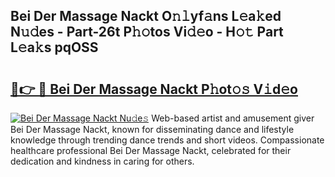 ## Bei Der Massage Nackt O𝚗𝚕yf𝚊ns L𝚎a𝚔ed N𝚞𝚍es - Part-26t P𝚑𝚘tos Vi𝚍𝚎o - H𝚘𝚝 Part L𝚎a𝚔s pqOSS

# <h2><a href="http://kf6e7q.oniu.top/?m=Bei+Der+Massage+Nackt">🔗👉 🔴 Bei Der Massage Nackt P𝚑ot𝚘𝚜 V𝚒d𝚎o</a></h2>

[![Bei Der Massage Nackt Nu𝚍e𝚜](https://i.imgur.com/0qMVB7G.gif)](http://kf6e7q.oniu.top/?m=Bei+Der+Massage+Nackt)
Web-based artist and amusement giver Bei Der Massage Nackt, known for disseminating dance and lifestyle knowledge through trending dance trends and short videos. Compassionate healthcare professional Bei Der Massage Nackt, celebrated for their dedication and kindness in caring for others.  
